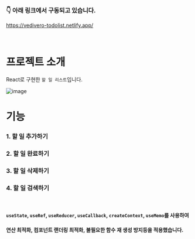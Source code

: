 ### 👇 아래 링크에서 구동되고 있습니다.

https://vedivero-todolist.netlify.app/

<br>

# 프로젝트 소개

React로 구현한 `할 일 리스트`입니다.

![image](https://github.com/user-attachments/assets/26f4dcf8-a742-4553-ae97-b932767b1807)


# 기능

### 1. 할 일 추가하기
### 2. 할 일 완료하기
### 3. 할 일 삭제하기
### 4. 할 일 검색하기

<br>

#### `useState`, `useRef`, `useReducer`, `useCallback`, `createContext`, `useMemo`를 사용하여
#### 연산 최적화, 컴포넌트 랜더링 최적화, 불필요한 함수 재 생성 방지등을 적용했습니다.

